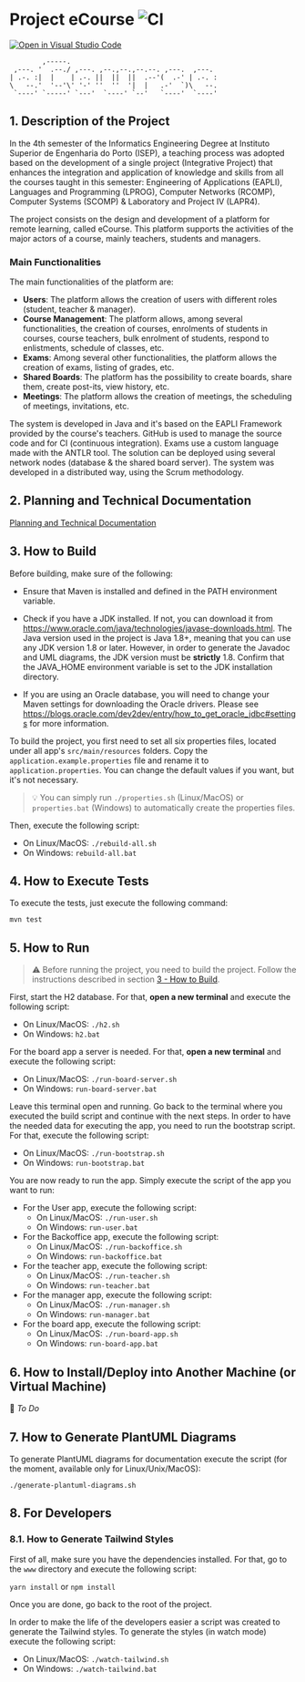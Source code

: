# Project eCourse ![CI](https://github.com/Departamento-de-Engenharia-Informatica/sem4pi-22-23-19/actions/workflows/maven.yml/badge.svg)

[![Open in Visual Studio Code](https://classroom.github.com/assets/open-in-vscode-c66648af7eb3fe8bc4f294546bfd86ef473780cde1dea487d3c4ff354943c9ae.svg)](https://classroom.github.com/online_ide?assignment_repo_id=10490917&assignment_repo_type=AssignmentRepo)

```
        ,-----.
 ,---. '  .--./ ,---. ,--.,--.,--.--. ,---.  ,---.
| .-. :|  |    | .-. ||  ||  ||  .--'(  .-' | .-. :
\   --.'  '--'\' '-' ''  ''  '|  |   .-'  `)\   --.
 `----' `-----' `---'  `----' `--'   `----'  `----'
```

## 1. Description of the Project

In the 4th semester of the Informatics Engineering Degree at Instituto Superior de Engenharia do Porto (ISEP), a teaching process was adopted based on the development of a single project (Integrative Project) that enhances the integration and application of knowledge and skills from all the courses taught in this semester: Engineering of Applications (EAPLI), Languages and Programming (LPROG), Computer Networks (RCOMP), Computer Systems (SCOMP) & Laboratory and Project IV (LAPR4).

The project consists on the design and development of a platform for remote learning, called eCourse. This platform supports the activities of the major actors of a course, mainly teachers, students and managers.

### Main Functionalities

The main functionalities of the platform are:

- **Users**: The platform allows the creation of users with different roles (student, teacher & manager).
- **Course Management**: The platform allows, among several functionalities, the creation of courses, enrolments of students in courses, course teachers, bulk enrolment of students, respond to enlistments, schedule of classes, etc.
- **Exams**: Among several other functionalities, the platform allows the creation of exams, listing of grades, etc.
- **Shared Boards**: The platform has the possibility to create boards, share them, create post-its, view history, etc.
- **Meetings**: The platform allows the creation of meetings, the scheduling of meetings, invitations, etc.

The system is developed in Java and it's based on the EAPLI Framework provided by the course's teachers. GitHub is used to manage the source code and for CI (continuous integration). Exams use a custom language made with the ANTLR tool. The solution can be deployed using several network nodes (database & the shared board server). The system was developed in a distributed way, using the Scrum methodology.

## 2. Planning and Technical Documentation

[Planning and Technical Documentation](docs/README.md)

## 3. How to Build

Before building, make sure of the following:

- Ensure that Maven is installed and defined in the PATH environment variable.

- Check if you have a JDK installed. If not, you can download it from <https://www.oracle.com/java/technologies/javase-downloads.html>. The Java version used in the project is Java 1.8+, meaning that you can use any JDK version 1.8 or later. However, in order to generate the Javadoc and UML diagrams, the JDK version must be **strictly** 1.8. Confirm that the JAVA_HOME environment variable is set to the JDK installation directory.

- If you are using an Oracle database, you will need to change your Maven settings for downloading the Oracle drivers. Please see <https://blogs.oracle.com/dev2dev/entry/how_to_get_oracle_jdbc#settings> for more information.

To build the project, you first need to set all six properties files, located under all app's `src/main/resources` folders. Copy the `application.example.properties` file and rename it to `application.properties`. You can change the default values if you want, but it's not necessary.

> 💡 You can simply run `./properties.sh` (Linux/MacOS) or `properties.bat` (Windows) to automatically create the properties files.

Then, execute the following script:

- On Linux/MacOS: `./rebuild-all.sh`
- On Windows: `rebuild-all.bat`

## 4. How to Execute Tests

To execute the tests, just execute the following command:

`mvn test`

## 5. How to Run

> ️️️️⚠️ Before running the project, you need to build the project. Follow the instructions described in section [3 - How to Build](#3-how-to-build).

First, start the H2 database. For that, **open a new terminal** and execute the following script:

- On Linux/MacOS: `./h2.sh`
- On Windows: `h2.bat`

For the board app a server is needed. For that, **open a new terminal** and execute the following script:

- On Linux/MacOS: `./run-board-server.sh`
- On Windows: `run-board-server.bat`

Leave this terminal open and running. Go back to the terminal where you executed the build script and continue with the next steps.
In order to have the needed data for executing the app, you need to run the bootstrap script. For that, execute the following script:

- On Linux/MacOS: `./run-bootstrap.sh`
- On Windows: `run-bootstrap.bat`

You are now ready to run the app. Simply execute the script of the app you want to run:

- For the User app, execute the following script:
  - On Linux/MacOS: `./run-user.sh`
  - On Windows: `run-user.bat`
- For the Backoffice app, execute the following script:
  - On Linux/MacOS: `./run-backoffice.sh`
  - On Windows: `run-backoffice.bat`
- For the teacher app, execute the following script:
  - On Linux/MacOS: `./run-teacher.sh`
  - On Windows: `run-teacher.bat`
- For the manager app, execute the following script:
  - On Linux/MacOS: `./run-manager.sh`
  - On Windows: `run-manager.bat`
- For the board app, execute the following script:
  - On Linux/MacOS: `./run-board-app.sh`
  - On Windows: `run-board-app.bat`

## 6. How to Install/Deploy into Another Machine (or Virtual Machine)

📝 _To Do_

## 7. How to Generate PlantUML Diagrams

To generate PlantUML diagrams for documentation execute the script (for the moment, available only for Linux/Unix/MacOS):

`./generate-plantuml-diagrams.sh`

## 8. For Developers

### 8.1. How to Generate Tailwind Styles

First of all, make sure you have the dependencies installed. For that, go to the `www` directory and execute the following script:

`yarn install` or `npm install`

Once you are done, go back to the root of the project.

In order to make the life of the developers easier a script was created to generate the Tailwind styles. To generate the styles (in watch mode) execute the following script:

- On Linux/MacOS: `./watch-tailwind.sh`
- On Windows: `./watch-tailwind.bat`
